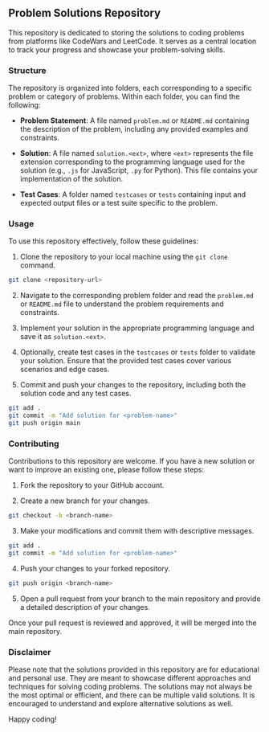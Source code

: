 ## Problem Solutions Repository

This repository is dedicated to storing the solutions to coding problems from platforms like CodeWars and LeetCode. It serves as a central location to track your progress and showcase your problem-solving skills.

### Structure

The repository is organized into folders, each corresponding to a specific problem or category of problems. Within each folder, you can find the following:

- **Problem Statement**: A file named `problem.md` or `README.md` containing the description of the problem, including any provided examples and constraints.

- **Solution**: A file named `solution.<ext>`, where `<ext>` represents the file extension corresponding to the programming language used for the solution (e.g., `.js` for JavaScript, `.py` for Python). This file contains your implementation of the solution.

- **Test Cases**: A folder named `testcases` or `tests` containing input and expected output files or a test suite specific to the problem.

### Usage

To use this repository effectively, follow these guidelines:

1. Clone the repository to your local machine using the `git clone` command.

```bash
git clone <repository-url>
```

2. Navigate to the corresponding problem folder and read the `problem.md` or `README.md` file to understand the problem requirements and constraints.

3. Implement your solution in the appropriate programming language and save it as `solution.<ext>`.

4. Optionally, create test cases in the `testcases` or `tests` folder to validate your solution. Ensure that the provided test cases cover various scenarios and edge cases.

5. Commit and push your changes to the repository, including both the solution code and any test cases.

```bash
git add .
git commit -m "Add solution for <problem-name>"
git push origin main
```

### Contributing

Contributions to this repository are welcome. If you have a new solution or want to improve an existing one, please follow these steps:

1. Fork the repository to your GitHub account.

2. Create a new branch for your changes.

```bash
git checkout -b <branch-name>
```

3. Make your modifications and commit them with descriptive messages.

```bash
git add .
git commit -m "Add solution for <problem-name>"
```

4. Push your changes to your forked repository.

```bash
git push origin <branch-name>
```

5. Open a pull request from your branch to the main repository and provide a detailed description of your changes.

Once your pull request is reviewed and approved, it will be merged into the main repository.

### Disclaimer

Please note that the solutions provided in this repository are for educational and personal use. They are meant to showcase different approaches and techniques for solving coding problems. The solutions may not always be the most optimal or efficient, and there can be multiple valid solutions. It is encouraged to understand and explore alternative solutions as well.

Happy coding!

